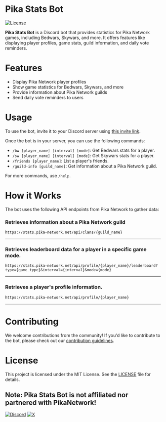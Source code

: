 # Pika Stats Bot

[![License](https://img.shields.io/badge/license-MIT-blue.svg)](https://opensource.org/licenses/MIT)

**Pika Stats Bot** is a Discord bot that provides statistics for Pika Network games, including Bedwars, Skywars, and more. It offers features like displaying player profiles, game stats, guild information, and daily vote reminders.

# Features

- Display Pika Network player profiles
- Show game statistics for Bedwars, Skywars, and more
- Provide information about Pika Network guilds
- Send daily vote reminders to users

# Usage

To use the bot, invite it to your Discord server using [this invite link](https://discord.com/oauth2/authorize?client_id=1209050248958312448&permissions=551903422464&scope=bot).

Once the bot is in your server, you can use the following commands:

- `/bw [player_name] [interval] [mode]`: Get Bedwars stats for a player.
- `/sw [player_name] [interval] [mode]`: Get Skywars stats for a player.
- `/friends [player_name]`: List a player's friends.
- `/guild-info [guild_name]`: Get information about a Pika Network guild.

For more commands, use `/help`.

# How it Works

The bot uses the following API endpoints from Pika Network to gather data:

###  Retrieves information about a Pika Network guild 
 ```
https://stats.pika-network.net/api/clans/{guild_name}
```
---
###  Retrieves leaderboard data for a player in a specific game mode.
```
https://stats.pika-network.net/api/profile/{player_name}/leaderboard?type={game_type}&interval={interval}&mode={mode}
```
---
### Retrieves a player's profile information.  
```
https://stats.pika-network.net/api/profile/{player_name}
```
---

# Contributing

We welcome contributions from the community! If you'd like to contribute to the bot, please check out our [contribution guidelines](CONTRIBUTING.md).

# License

This project is licensed under the MIT License. See the [LICENSE](LICENSE) file for details.

**Note**: Pika Stats Bot is not affiliated nor partnered with PikaNetwork!
---
[![Discord](https://img.shields.io/badge/Discord-%235865F2.svg?style=for-the-badge&logo=discord&logoColor=white)](https://discord.com/oauth2/authorize?client_id=1209050248958312448&permissions=551903422464&scope=bot)
[![X](https://img.shields.io/badge/X-%23000000.svg?style=for-the-badge&logo=X&logoColor=white)](https://twitter.com/PikachuStats)
